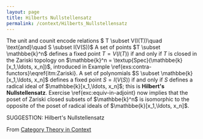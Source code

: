 ```yaml
---
layout: page
title: Hilberts Nullstellensatz
permalink: /context/Hilberts_Nullstellensatz
---
```

The unit and counit encode relations $ T \subset V(I(T))\quad \text{and}\quad S \subset I(V(S))$  A set of points $T \subset \mathbbe{k}^n$ defines a fixed point $T = V(I(T))$ if and only if $T$ is closed in the Zariski topology on $\mathbbe{k}^n = \textup{Spec}(\mathbbe{k}[x_1,\ldots, x_n])$, introduced in Example \ref{exs:contra-functors}\eqref{itm:Zariski}. A set of polynomials $S \subset \mathbbe{k}[x_1,\ldots, x_n]$ defines a fixed point $S = I(V(S))$ if and only if $S$ defines a radical ideal of $\mathbbe{k}[x_1,\ldots, x_n]$; this is **Hilbert's Nullstellensatz**. Exercise \ref{exc:equiv-in-adjoint} now implies that the poset of Zariski closed subsets of $\mathbbe{k}^n$ is isomorphic to the opposite of the poset of radical ideals of $\mathbbe{k}[x_1,\ldots, x_n]$.


SUGGESTION: Hilbert's Nullstellensatz

From [Category Theory in Context](https://mathgloss.github.io/MathGloss/context.html)